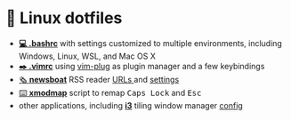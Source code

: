 # :penguin: Linux dotfiles
- [**:computer: .bashrc**](.bashrc) with settings customized to multiple environments, including Windows, Linux, WSL, and Mac OS X
- [**:black_nib: .vimrc**](.vimrc) using [vim-plug](https://github.com/junegunn/vim-plug) as plugin manager and a few keybindings
- [:newspaper_roll: **newsboat**](https://github.com/newsboat/newsboat) RSS reader [ URLs ](.newsboat/urls) and [ settings ](.newsboat/KDEPlasmaTurquoise.config)
- [:keyboard: **xmodmap**](caps-esc-swap.xmodmap) script to remap <kbd>Caps Lock</kbd> and <kbd>Esc</kbd>
- other applications, including [**i3**](https://github.com/i3/i3) tiling window manager [ config ](.config/i3/config)
